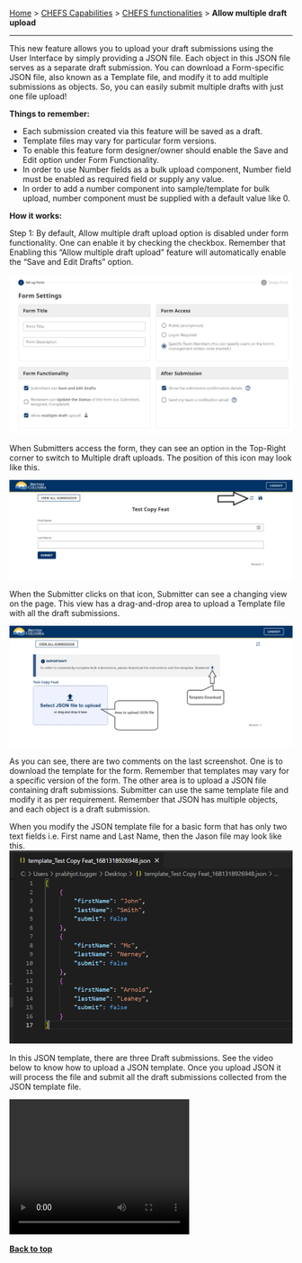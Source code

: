 [Home](.) > [CHEFS Capabilities](CHEFS-Capabilities) > [CHEFS functionalities](CHEFS-functionalities) > **Allow multiple draft upload**
***

This new feature allows you to upload your draft submissions using the User Interface by simply providing a JSON file. Each object in this JSON file serves as a separate draft submission. You can download a Form-specific JSON file, also known as a Template file, and modify it to add multiple submissions as objects. So, you can easily submit multiple drafts with just one file upload!

**Things to remember:**

* Each submission created via this feature will be saved as a draft.
* Template files may vary for particular form versions.
* To enable this feature form designer/owner should enable the Save and Edit option under Form Functionality.
* In order to use Number fields as a bulk upload component, Number field must be enabled as required field or supply any value.
* In order to add a number component into sample/template for bulk upload, number component must be supplied with a default value like 0.

**How it works:**

Step 1: By default, Allow multiple draft upload option is disabled under form functionality. One can enable it by checking the checkbox. Remember that Enabling this “Allow multiple draft upload” feature will automatically enable the “Save and Edit Drafts” option.

![image](images/multi1.png)

When Submitters access the form, they can see an option in the Top-Right corner to switch to Multiple draft uploads. The position of this icon may look like this.

![image](images/multi2.png)

When the Submitter clicks on that icon, Submitter can see a changing view on the page. This view has a drag-and-drop area to upload a Template file with all the draft submissions.

![image](images/multi3.png)

As you can see, there are two comments on the last screenshot. One is to download the template for the form. Remember that templates may vary for a specific version of the form. The other area is to upload a JSON file containing draft submissions. Submitter can use the same template file and modify it as per requirement. Remember that JSON has multiple objects, and each object is a draft submission.

When you modify the JSON template file for a basic form that has only two text fields i.e. First name and Last Name, then the Jason file may look like this.
![image](images/multi4.png)

In this JSON template, there are three Draft submissions. See the video below to know how to upload a JSON template. Once you upload JSON it will process the file and submit all the draft submissions collected from the JSON template file.

<video width="320" height="240" controls>
  <source src="videos/multi-draft-upload.mp4" type="video/mp4">
  Your browser does not support the video tag.
</video>


**[Back to top](#top)**
